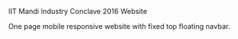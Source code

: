 IIT Mandi Industry Conclave 2016 Website 

One page mobile responsive website with fixed top floating navbar.
